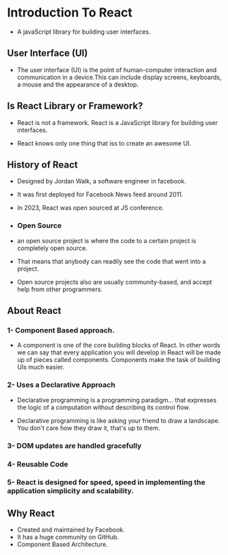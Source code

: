 # Introduction To React

- A javaScript library for building user interfaces.

## User Interface (UI)

- The user interface (UI) is the point of human-computer interaction and communication in a device.This can include display screens, keyboards, a mouse and the appearance of a desktop.

## Is React Library or Framework?

- React is not a framework. React is a JavaScript library for building user interfaces.

- React knows only one thing that iss to create an awesome UI.

## History of React 

- Designed by Jordan Walk, a software engineer in facebook.
- It was first deployed for Facebook News feed around 2011.
- In 2023, React was open sourced at JS conference.

- ### Open Source 
- an open source project is where the code to a certain project is completely open source.
- That means that anybody can readily see the code that went into a project.
- Open source projects also are usually community-based, and accept help from other programmers.

## About React

###  1- Component Based approach.

- A component is one of the core building blocks of React. In other words we can say that every application you will develop in React will be made up of pieces called components. Components make the task of building UIs much easier.

###  2- Uses a Declarative Approach

- Declarative programming is a programming paradigm... that expresses the logic of a computation without describing its control flow.

- Declarative programming is like asking your friend to draw a landscape. You don't care how they draw it, that's up to them.

###  3- DOM updates are handled gracefully
###  4- Reusable Code
###  5-  React is designed for speed, speed in implementing the application simplicity and scalability.

## Why React

- Created and maintained by Facebook.
- It has a huge community on GitHub.
- Component Based Architecture.

